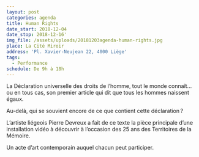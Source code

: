 ```yaml
---
layout: post
categories: agenda
title: Human Rights
date_start: 2018-12-04
date_stop: 2018-12-16'
img_file: /assets/uploads/20181203agenda-human-rights.jpg
place: La Cité Miroir
address: 'Pl. Xavier-Neujean 22, 4000 Liège'
tags:
  - Performance
schedule: De 9h à 18h
---
```

La Déclaration universelle des droits de l’homme, tout le monde connaît... ou en tous cas, son premier article qui dit que tous les hommes naissent égaux.



Au-delà, qui se souvient encore de ce que contient cette ­déclaration ?



L’artiste liégeois Pierre Devreux a fait de ce texte la pièce principale d’une installation vidéo à découvrir à l’occasion des 25 ans des ­Territoires de la Mémoire.



Un acte d’art contemporain auquel chacun peut participer.

